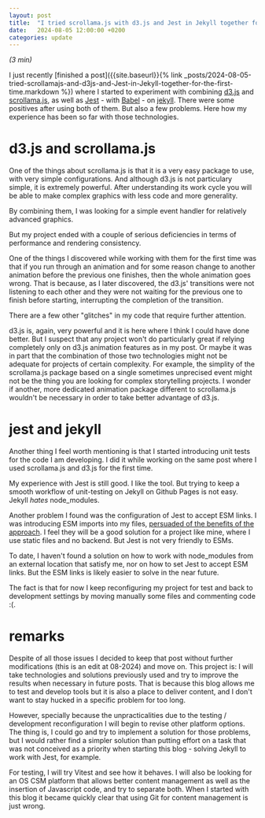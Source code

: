 ```yaml
---
layout: post
title:  "I tried scrollama.js with d3.js and Jest in Jekyll together for the first time"
date:   2024-08-05 12:00:00 +0200
categories: update
---
```


*(3 min)*

I just recently [finished a post]({{site.baseurl}}{% link _posts/2024-08-05-tried-scrollamajs-and-d3js-and-Jest-in-Jekyll-together-for-the-first-time.markdown %}) where I started to experiment with combining [d3.js](https://d3js.org/) and [scrollama.js](https://github.com/russellsamora/scrollama), as well as [Jest](https://jestjs.io/) - with [Babel](https://babeljs.io/) - on [jekyll](https://jekyllrb.com/). There were some positives after using both of them. But also a few problems. Here how my experience has been so far with those technologies.

# d3.js and scrollama.js

One of the things about scrollama.js is that it is a very easy package to use, with very simple configurations. And although d3.js is not particulary simple, it is extremely powerful. After understanding its work cycle you will be able to make complex graphics with less code and more generality.

By combining them, I was looking for a simple event handler for relatively advanced graphics.

But my project ended with a couple of serious deficiencies in terms of performance and rendering consistency. 

One of the things I discovered while working with them for the first time was that if you run through an animation and for some reason change to another animation before the previous one finishes, then the whole animation goes wrong. That is because, as I later discovered, the d3.js' transitions were not listening to each other and they were not waiting for the previous one to finish before starting, interrupting the completion of the transition.

There are a few other "glitches" in my code that require further attention.

d3.js is, again, very powerful and it is here where I think I could have done better. But I suspect that any project won't do particularly great if relying completely only on d3.js animation features as in my post. Or maybe it was in part that the combination of those two technologies might not be adequate for projects of certain complexity. For example, the simplity of the scrollama.js package based on a single sometimes unprecised event might not be the thing you are looking for complex storytelling projects. I wonder if another, more dedicated animation package different to scrollama.js wouldn't be necessary in order to take better advantage of d3.js.

# jest and jekyll

Another thing I feel worth mentioning is that I started introducing unit tests for the code I am developing. I did it while working on the same post where I used scrollama.js and d3.js for the first time.

My experience with Jest is still good. I like the tool. But trying to keep a smooth workflow of unit-testing  on Jekyll on Github Pages is not easy. Jekyll *hates* node_modules.

Another problem I found was the configuration of Jest to accept ESM links. I was introducing ESM imports into my files, [persuaded of the benefits of the approach](https://dev.to/asyncbanana/how-to-use-esm-on-the-web-and-in-nodejs-3k04). I feel they will be a good solution for a project like mine, where I use static files and no backend. But Jest is not very friendly to ESMs.

To date, I haven't found a solution on how to work with node_modules from an external location that satisfy me, nor on how to set Jest to accept ESM links. But the ESM links is likely easier to solve in the near future. 

The fact is that for now I keep reconfiguring my project for test and back to development settings by moving manually some files and commenting code :(.

# remarks

Despite of all those issues I decided to keep that post without further modifications (this is an edit at 08-2024) and move on. This project is: I will take technologies and solutions previously used and try to improve the results when necessary in future posts. That is because this blog allows me to test and develop tools but it is also a place to deliver content, and I don't want to stay hucked in a specific problem for too long. 

However, specially because the unpracticalities due to the testing / development reconfiguration I will begin to revise other platform options. The thing is, I could go and try to implement a solution for those problems, but I would rather find a simpler solution than putting effort on a task that was not conceived as a priority when starting this blog - solving Jekyll to work with Jest, for example.

For testing, I will try Vitest and see how it behaves. I will also be looking for an OS CSM platform that allows better content management as well as the insertion of Javascript code, and try to separate both. When I started with this blog it became quickly clear that using Git for content management is just wrong.